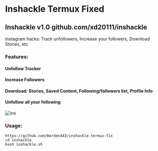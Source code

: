 # Inshackle Termux Fixed
## Inshackle v1.0 github.com/xd20111/inshackle

Instagram hacks: Track unfollowers, Increase your followers, Download Stories, etc

### Features:
#### Unfollow Tracker
#### Increase Followers
#### Download: Stories, Saved Content, Following/followers list, Profile Info
#### Unfollow all your following

![ins](https://user-images.githubusercontent.com/34893261/53686880-d50f6000-3d0b-11e9-8c42-cab1ad30b24e.png)

### Usage:
```
https://github.com/Warden443/inshackle-termux-fix
cd inshackle
bash inshackle.sh
```
